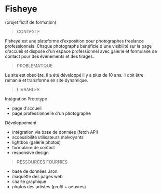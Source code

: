 # Fisheye

(projet fictif de formation)

> CONTEXTE

Fisheye est une plateforme d'exposition pour photographes freelance professionnels.
Chaque photographe bénéficie d'une visibilité sur la page d'accueil et dispose d'un espace professionnel avec galerie et formulaire de contact pour des événements et des tirages.

> PROBLEMATIQUE

Le site est obsolète, il a été développé il y a plus de 10 ans. Il doit être remanié et transformé en site dynamique.

> LIVRABLES

Intégration Prototype

- page d'accueil
- page professionnelle d'un photographe

Développement

- intégration via base de données (fetch API)
- accessibilité utilisateurs malvoyants
- lightbox (galerie photos)
- formulaire de contact
- responsive design

> RESSOURCES FOURNIES

- base de données Json
- maquette des pages web
- charte graphique
- photos des artistes (profil + oeuvres)

